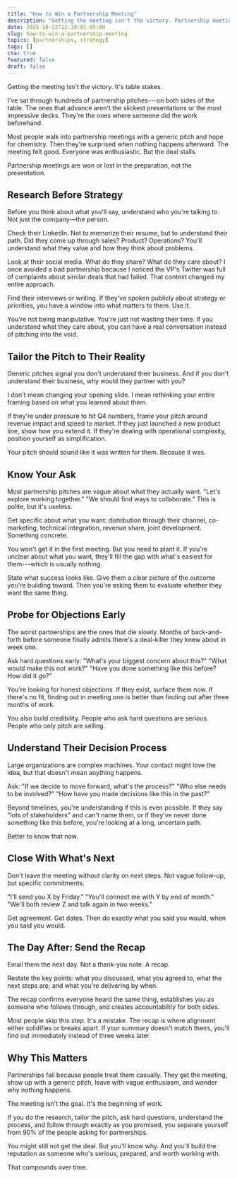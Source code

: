 ```yaml
---
title: "How to Win a Partnership Meeting"
description: "Getting the meeting isn't the victory. Partnership meetings are won or lost in the preparation, not the presentation."
date: 2025-10-22T12:19:01-05:00
slug: how-to-win-a-partnership-meeting
topics: [partnerships, strategy]
tags: []
cta: true
featured: false
draft: false
---
```


Getting the meeting isn't the victory. It's table stakes.

I've sat through hundreds of partnership pitches---on both sides of the table. The ones that advance aren't the slickest presentations or the most impressive decks. They're the ones where someone did the work beforehand.

Most people walk into partnership meetings with a generic pitch and hope for chemistry. Then they're surprised when nothing happens afterward. The meeting felt good. Everyone was enthusiastic. But the deal stalls.

Partnership meetings are won or lost in the preparation, not the presentation.
## Research Before Strategy

Before you think about what you'll say, understand who you're talking to. Not just the company—the person.

Check their LinkedIn. Not to memorize their resume, but to understand their path. Did they come up through sales? Product? Operations? You'll understand what they value and how they think about problems.

Look at their social media. What do they share? What do they care about? I once avoided a bad partnership because I noticed the VP's Twitter was full of complaints about similar deals that had failed. That context changed my entire approach.

Find their interviews or writing. If they've spoken publicly about strategy or priorities, you have a window into what matters to them. Use it.

You're not being manipulative. You're just not wasting their time. If you understand what they care about, you can have a real conversation instead of pitching into the void.
## Tailor the Pitch to Their Reality

Generic pitches signal you don't understand their business. And if you don't understand their business, why would they partner with you?

I don't mean changing your opening slide. I mean rethinking your entire framing based on what you learned about them.

If they're under pressure to hit Q4 numbers, frame your pitch around revenue impact and speed to market. If they just launched a new product line, show how you extend it. If they're dealing with operational complexity, position yourself as simplification.

Your pitch should sound like it was written for them. Because it was.
## Know Your Ask

Most partnership pitches are vague about what they actually want. "Let's explore working together." "We should find ways to collaborate." This is polite, but it's useless.

Get specific about what you want: distribution through their channel, co-marketing, technical integration, revenue share, joint development. Something concrete.

You won't get it in the first meeting. But you need to plant it. If you're unclear about what you want, they'll fill the gap with what's easiest for them---which is usually nothing.

State what success looks like. Give them a clear picture of the outcome you're building toward. Then you're asking them to evaluate whether they want the same thing.
## Probe for Objections Early

The worst partnerships are the ones that die slowly. Months of back-and-forth before someone finally admits there's a deal-killer they knew about in week one.

Ask hard questions early: "What's your biggest concern about this?" "What would make this not work?" "Have you done something like this before? How did it go?"

You're looking for honest objections. If they exist, surface them now. If there's no fit, finding out in meeting one is better than finding out after three months of work.

You also build credibility. People who ask hard questions are serious. People who only pitch are selling.
## Understand Their Decision Process

Large organizations are complex machines. Your contact might love the idea, but that doesn't mean anything happens.

Ask: "If we decide to move forward, what's the process?" "Who else needs to be involved?" "How have you made decisions like this in the past?"

Beyond timelines, you're understanding if this is even possible. If they say "lots of stakeholders" and can't name them, or if they've never done something like this before, you're looking at a long, uncertain path.

Better to know that now.
## Close With What's Next

Don't leave the meeting without clarity on next steps. Not vague follow-up, but specific commitments.

"I'll send you X by Friday." "You'll connect me with Y by end of month." "We'll both review Z and talk again in two weeks."

Get agreement. Get dates. Then do exactly what you said you would, when you said you would.
## The Day After: Send the Recap

Email them the next day. Not a thank-you note. A recap.

Restate the key points: what you discussed, what you agreed to, what the next steps are, and what you're delivering by when.

The recap confirms everyone heard the same thing, establishes you as someone who follows through, and creates accountability for both sides.

Most people skip this step. It's a mistake. The recap is where alignment either solidifies or breaks apart. If your summary doesn't match theirs, you'll find out immediately instead of three weeks later.
## Why This Matters

Partnerships fail because people treat them casually. They get the meeting, show up with a generic pitch, leave with vague enthusiasm, and wonder why nothing happens.

The meeting isn't the goal. It's the beginning of work.

If you do the research, tailor the pitch, ask hard questions, understand the process, and follow through exactly as you promised, you separate yourself from 90% of the people asking for partnerships.

You might still not get the deal. But you'll know why. And you'll build the reputation as someone who's serious, prepared, and worth working with.

That compounds over time.
